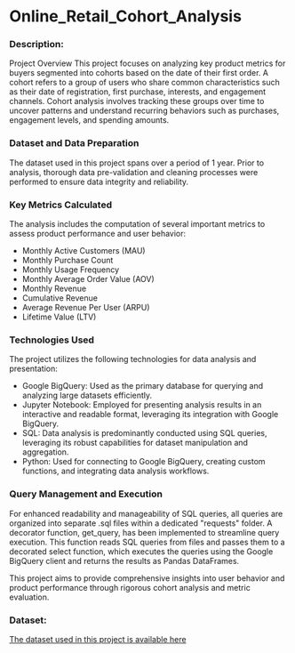 # Online_Retail_Cohort_Analysis

### Description:
Project Overview
This project focuses on analyzing key product metrics for buyers segmented into cohorts based on the date of their first order. A cohort refers to a group of users who share common characteristics such as their date of registration, first purchase, interests, and engagement channels. Cohort analysis involves tracking these groups over time to uncover patterns and understand recurring behaviors such as purchases, engagement levels, and spending amounts.

### Dataset and Data Preparation
The dataset used in this project spans over a period of 1 year. Prior to analysis, thorough data pre-validation and cleaning processes were performed to ensure data integrity and reliability.

### Key Metrics Calculated
The analysis includes the computation of several important metrics to assess product performance and user behavior:

- Monthly Active Customers (MAU)
- Monthly Purchase Count
- Monthly Usage Frequency
- Monthly Average Order Value (AOV)
- Monthly Revenue
- Cumulative Revenue
- Average Revenue Per User (ARPU)
- Lifetime Value (LTV)

### Technologies Used
The project utilizes the following technologies for data analysis and presentation:

- Google BigQuery: Used as the primary database for querying and analyzing large datasets efficiently.
- Jupyter Notebook: Employed for presenting analysis results in an interactive and readable format, leveraging its integration with Google BigQuery.
- SQL: Data analysis is predominantly conducted using SQL queries, leveraging its robust capabilities for dataset manipulation and aggregation.
- Python: Used for connecting to Google BigQuery, creating custom functions, and integrating data analysis workflows.

### Query Management and Execution
For enhanced readability and manageability of SQL queries, all queries are organized into separate .sql files within a dedicated "requests" folder. A decorator function, get_query, has been implemented to streamline query execution. This function reads SQL queries from files and passes them to a decorated select function, which executes the queries using the Google BigQuery client and returns the results as Pandas DataFrames.

This project aims to provide comprehensive insights into user behavior and product performance through rigorous cohort analysis and metric evaluation.

### Dataset:
[The dataset used in this project is available here](https://www.kaggle.com/datasets/bilalozgur/online-retail-rfm-and-cohort-analysis-customer-seg)

